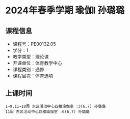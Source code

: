 # 2024年春季学期 瑜伽I 孙璐璐






## 课程信息

- 课程号：PE00132.05
- 学分：1
- 教学类型：理论课
- 开课单位：体育教学中心
- 课程类别：通修
- 课程层次：体育选项

## 上课时间

```
1~9,11~18周 东区活动中心四楼瑜伽室 :3(6,7) 孙璐璐
11周 东区活动中心四楼瑜伽室 :6(6,7) 孙璐璐
```

